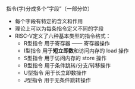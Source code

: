指令(字)分成多个“字段”（一部分位）

- 每个字段有特定的含义和作用
- 理论上可以为每条指令定义不同的字段
- RISC-V定义了六种基本类型的指令格式：
    - R型指令 用于寄存器 —— 寄存器操作
    - I型指令 用于**短立即数**和访问内存的 load 操作
    - S型指令 用于访问内存的 store 操作
    - B型指令 用于条件跳转/分支/转移操作 
    - U型指令 用于长立即数操作
    - J型指令 用于无条件跳转操作